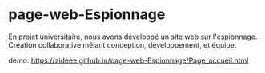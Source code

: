 # page-web-Espionnage
En projet universitaire, nous avons développé un site web sur l'espionnage. Création collaborative mêlant conception, développement, et équipe.

demo:
https://zideee.github.io/page-web-Espionnage/Page_accueil.html
